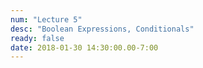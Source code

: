 ```yaml
---
num: "Lecture 5"
desc: "Boolean Expressions, Conditionals"
ready: false
date: 2018-01-30 14:30:00.00-7:00
---
```

